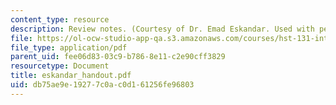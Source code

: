 ```yaml
---
content_type: resource
description: Review notes. (Courtesy of Dr. Emad Eskandar. Used with permission.)
file: https://ol-ocw-studio-app-qa.s3.amazonaws.com/courses/hst-131-introduction-to-neuroscience-fall-2005/db75ae9e19277c0ac0d161256fe96803_eskandar_handout.pdf
file_type: application/pdf
parent_uid: fee06d83-03c9-b786-8e11-c2e90cff3829
resourcetype: Document
title: eskandar_handout.pdf
uid: db75ae9e-1927-7c0a-c0d1-61256fe96803
---
```

